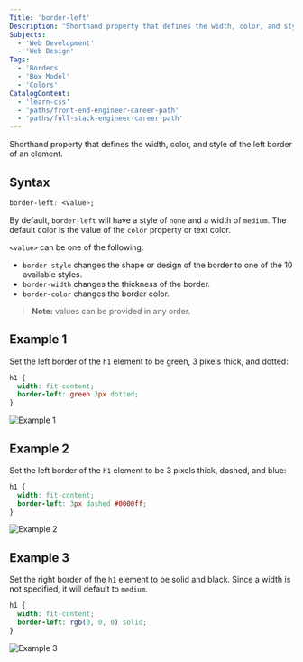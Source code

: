 ```yaml
---
Title: 'border-left'
Description: 'Shorthand property that defines the width, color, and style of the left border of an element.'
Subjects:
  - 'Web Development'
  - 'Web Design'
Tags:
  - 'Borders'
  - 'Box Model'
  - 'Colors'
CatalogContent:
  - 'learn-css'
  - 'paths/front-end-engineer-career-path'
  - 'paths/full-stack-engineer-career-path'
---
```


Shorthand property that defines the width, color, and style of the left border of an element.

## Syntax

```css
border-left: <value>;
```

By default, `border-left` will have a style of `none` and a width of `medium`.
The default color is the value of the `color` property or text color.

`<value>` can be one of the following:

- `border-style` changes the shape or design of the border to one of the 10 available styles.
- `border-width` changes the thickness of the border.
- `border-color` changes the border color.

> **Note:** values can be provided in any order.

## Example 1

Set the left border of the `h1` element to be green, 3 pixels thick, and dotted:

```css
h1 {
  width: fit-content;
  border-left: green 3px dotted;
}
```

![Example 1](https://raw.githubusercontent.com/Codecademy/docs/main/media/css-border-left-example1.png)

## Example 2

Set the left border of the `h1` element to be 3 pixels thick, dashed, and blue:

```css
h1 {
  width: fit-content;
  border-left: 3px dashed #0000ff;
}
```

![Example 2](https://raw.githubusercontent.com/Codecademy/docs/main/media/css-border-left-example2.png)

## Example 3

Set the right border of the `h1` element to be solid and black. Since a width is
not specified, it will default to `medium`.

```css
h1 {
  width: fit-content;
  border-left: rgb(0, 0, 0) solid;
}
```

![Example 3](https://raw.githubusercontent.com/Codecademy/docs/main/media/css-border-left-example3.png)
